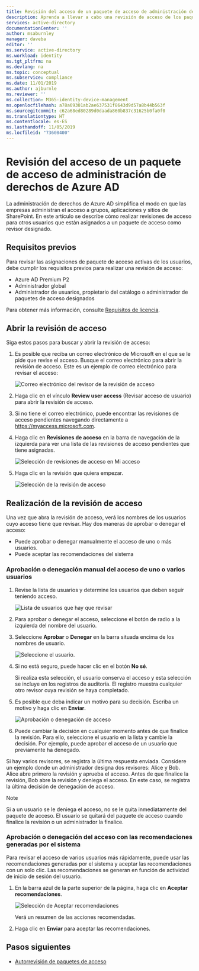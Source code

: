 ```yaml
---
title: Revisión del acceso de un paquete de acceso de administración de derechos de Azure AD
description: Aprenda a llevar a cabo una revisión de acceso de los paquetes de acceso de administración de derechos en las revisiones de acceso de Azure Active Directory (versión preliminar).
services: active-directory
documentationCenter: ''
author: msaburnley
manager: daveba
editor: ''
ms.service: active-directory
ms.workload: identity
ms.tgt_pltfrm: na
ms.devlang: na
ms.topic: conceptual
ms.subservice: compliance
ms.date: 11/01/2019
ms.author: ajburnle
ms.reviewer: ''
ms.collection: M365-identity-device-management
ms.openlocfilehash: a78a69301ab2ae637531f8643d9d57a8b44b563f
ms.sourcegitcommit: c62a68ed80289d0daada860b837c31625b0fa0f0
ms.translationtype: HT
ms.contentlocale: es-ES
ms.lasthandoff: 11/05/2019
ms.locfileid: "73608400"
---
```

# <a name="review-access-of-an-access-package-in-azure-ad-entitlement-management"></a>Revisión del acceso de un paquete de acceso de administración de derechos de Azure AD

La administración de derechos de Azure AD simplifica el modo en que las empresas administran el acceso a grupos, aplicaciones y sitios de SharePoint. En este artículo se describe cómo realizar revisiones de acceso para otros usuarios que están asignados a un paquete de acceso como revisor designado.

## <a name="prerequisites"></a>Requisitos previos

Para revisar las asignaciones de paquete de acceso activas de los usuarios, debe cumplir los requisitos previos para realizar una revisión de acceso:
- Azure AD Premium P2
- Administrador global
- Administrador de usuarios, propietario del catálogo o administrador de paquetes de acceso designados

Para obtener más información, consulte [Requisitos de licencia](entitlement-management-overview.md#license-requirements).


## <a name="open-the-access-review"></a>Abrir la revisión de acceso

Siga estos pasos para buscar y abrir la revisión de acceso:

1. Es posible que reciba un correo electrónico de Microsoft en el que se le pide que revise el acceso. Busque el correo electrónico para abrir la revisión de acceso. Este es un ejemplo de correo electrónico para revisar el acceso:
    
    ![Correo electrónico del revisor de la revisión de acceso](./media/entitlement-management-access-reviews-review-access/review-access-reviewer-email.png)

1. Haga clic en el vínculo **Review user access** (Revisar acceso de usuario) para abrir la revisión de acceso. 

1. Si no tiene el correo electrónico, puede encontrar las revisiones de acceso pendientes navegando directamente a https://myaccess.microsoft.com.

1. Haga clic en **Revisiones de acceso** en la barra de navegación de la izquierda para ver una lista de las revisiones de acceso pendientes que tiene asignadas.
    
    ![Selección de revisiones de acceso en Mi acceso](./media/entitlement-management-access-reviews-review-access/review-access-myaccess-select-access-review.png)

1. Haga clic en la revisión que quiera empezar.
    
    ![Selección de la revisión de acceso](./media/entitlement-management-access-reviews-review-access/review-access-select-access-review.png)

## <a name="perform-the-access-review"></a>Realización de la revisión de acceso

Una vez que abra la revisión de acceso, verá los nombres de los usuarios cuyo acceso tiene que revisar. Hay dos maneras de aprobar o denegar el acceso:
- Puede aprobar o denegar manualmente el acceso de uno o más usuarios.
- Puede aceptar las recomendaciones del sistema

### <a name="manually-approve-or-deny-access-for-one-or-more-users"></a>Aprobación o denegación manual del acceso de uno o varios usuarios
1. Revise la lista de usuarios y determine los usuarios que deben seguir teniendo acceso.

    ![Lista de usuarios que hay que revisar](./media/entitlement-management-access-reviews-review-access/review-access-list-of-users.png)

1. Para aprobar o denegar el acceso, seleccione el botón de radio a la izquierda del nombre del usuario.

1. Seleccione **Aprobar** o **Denegar** en la barra situada encima de los nombres de usuario.

    ![Seleccione el usuario.](./media/entitlement-management-access-reviews-review-access/review-access-select-users.png)

1. Si no está seguro, puede hacer clic en el botón **No sé**.

    Si realiza esta selección, el usuario conserva el acceso y esta selección se incluye en los registros de auditoría. El registro muestra cualquier otro revisor cuya revisión se haya completado.

1. Es posible que deba indicar un motivo para su decisión. Escriba un motivo y haga clic en **Enviar**.

    ![Aprobación o denegación de acceso](./media/entitlement-management-access-reviews-review-access/review-access-decision-approve.png)

1. Puede cambiar la decisión en cualquier momento antes de que finalice la revisión. Para ello, seleccione el usuario en la lista y cambie la decisión. Por ejemplo, puede aprobar el acceso de un usuario que previamente ha denegado.

Si hay varios revisores, se registra la última respuesta enviada. Considere un ejemplo donde un administrador designa dos revisores: Alice y Bob. Alice abre primero la revisión y aprueba el acceso. Antes de que finalice la revisión, Bob abre la revisión y deniega el acceso. En este caso, se registra la última decisión de denegación de acceso.

>[!NOTE]
>Si a un usuario se le deniega el acceso, no se le quita inmediatamente del paquete de acceso. El usuario se quitará del paquete de acceso cuando finalice la revisión o un administrador la finalice.

### <a name="approve-or-deny-access-using-the-system-generated-recommendations"></a>Aprobación o denegación del acceso con las recomendaciones generadas por el sistema

Para revisar el acceso de varios usuarios más rápidamente, puede usar las recomendaciones generadas por el sistema y aceptar las recomendaciones con un solo clic. Las recomendaciones se generan en función de actividad de inicio de sesión del usuario.

1.  En la barra azul de la parte superior de la página, haga clic en **Aceptar recomendaciones**.
    
    ![Selección de Aceptar recomendaciones](./media/entitlement-management-access-reviews-review-access/review-access-use-recommendations.png)
    
    Verá un resumen de las acciones recomendadas.

1.  Haga clic en **Enviar** para aceptar las recomendaciones.

## <a name="next-steps"></a>Pasos siguientes

- [Autorrevisión de paquetes de acceso](entitlement-management-access-reviews-self-review.md)